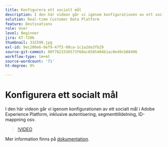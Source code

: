 ```yaml
---
title: Konfigurera ett socialt mål
description: I den här videon går vi igenom konfigurationen av ett socialt mål i Adobe Experience Platform, inklusive autentisering, segmenttilldelning, ID-mappning osv.
solution: Real-time Customer Data Platform
feature: Destinations
role: User
level: Beginner
jira: KT-7206
thumbnail: 332599.jpg
exl-id: 9ec200e6-8ef9-47f5-98ca-1c1a2da3fb29
source-git-commit: 90f7621536573f60ac6585404b1ac0e49cb08496
workflow-type: tm+mt
source-wordcount: '71'
ht-degree: 0%

---
```


# Konfigurera ett socialt mål

I den här videon går vi igenom konfigurationen av ett socialt mål i Adobe Experience Platform, inklusive autentisering, segmenttilldelning, ID-mappning osv.

>[!VIDEO](https://video.tv.adobe.com/v/332599/?quality=12&learn=on)

Mer information finns på [dokumentation](https://experienceleague.adobe.com/docs/experience-platform/destinations/catalog/social/overview.html).
